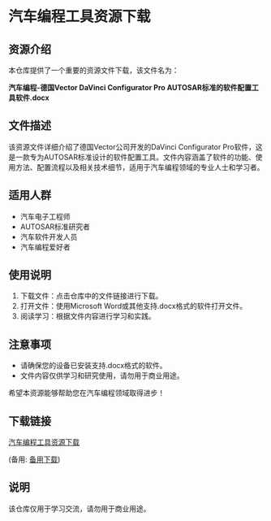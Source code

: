 # 汽车编程工具资源下载

## 资源介绍

本仓库提供了一个重要的资源文件下载，该文件名为：

**汽车编程-德国Vector DaVinci Configurator Pro AUTOSAR标准的软件配置工具软件.docx**

## 文件描述

该资源文件详细介绍了德国Vector公司开发的DaVinci Configurator Pro软件，这是一款专为AUTOSAR标准设计的软件配置工具。文件内容涵盖了软件的功能、使用方法、配置流程以及相关技术细节，适用于汽车编程领域的专业人士和学习者。

## 适用人群

- 汽车电子工程师
- AUTOSAR标准研究者
- 汽车软件开发人员
- 汽车编程爱好者

## 使用说明

1. 下载文件：点击仓库中的文件链接进行下载。
2. 打开文件：使用Microsoft Word或其他支持.docx格式的软件打开文件。
3. 阅读学习：根据文件内容进行学习和实践。

## 注意事项

- 请确保您的设备已安装支持.docx格式的软件。
- 文件内容仅供学习和研究使用，请勿用于商业用途。

希望本资源能够帮助您在汽车编程领域取得进步！

## 下载链接
[汽车编程工具资源下载](https://pan.quark.cn/s/21ca3b36915a) 

(备用: [备用下载](https://pan.baidu.com/s/1VTlUo_0F5IWApxTqfM5F1Q?pwd=1234))

## 说明

该仓库仅用于学习交流，请勿用于商业用途。
